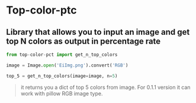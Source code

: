 # Top-color-ptc 
## Library that allows you to input an image and get top N colors as output in percentage rate
```python
from top-color-pct import get_n_top_colors

image = Image.open('EiImg.png').convert('RGB')

top_5 = get_n_top_colors(image=image, n=5)
```
> it returns you a dict of top 5 colors from image. For 0.1.1 version it can work with pillow RGB image type.